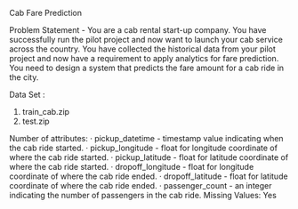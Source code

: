 Cab Fare Prediction

Problem Statement -
You are a cab rental start-up company. You have successfully run the pilot project and
now want to launch your cab service across the country. You have collected the
historical data from your pilot project and now have a requirement to apply analytics for
fare prediction. You need to design a system that predicts the fare amount for a cab ride
in the city.

Data Set :
1) train_cab.zip
2) test.zip

Number of attributes:
· pickup_datetime - timestamp value indicating when the cab ride started.
· pickup_longitude - float for longitude coordinate of where the cab ride started.
· pickup_latitude - float for latitude coordinate of where the cab ride started.
· dropoff_longitude - float for longitude coordinate of where the cab ride ended.
· dropoff_latitude - float for latitude coordinate of where the cab ride ended.
· passenger_count - an integer indicating the number of passengers in the cab
ride.
Missing Values: Yes
